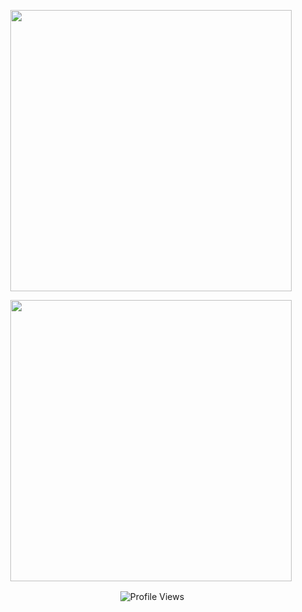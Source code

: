 <p align="center">
  <img width=450px src="https://github-readme-stats.vercel.app/api?username=DarmExplosion&theme=jolly"
       </p>


<p align="center">
  <img width=450px src="https://github-readme-stats.vercel.app/api/top-langs/?username=DarmExplosion&layout=compact&theme=jolly">

</p>

<p align="center"> &nbsp;<img align="center" src="https://komarev.com/ghpvc/?username=DarmExplosion&color=blueviolet&style=flat" alt="Profile Views"/> </p>
